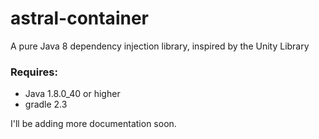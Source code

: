 # astral-container
A pure Java 8 dependency injection library, inspired by the Unity Library

### Requires:
* Java 1.8.0_40 or higher
* gradle 2.3

I'll be adding more documentation soon.
